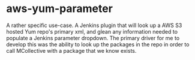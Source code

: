 # aws-yum-parameter
A rather specific use-case. A Jenkins plugin that will look up a AWS S3 hosted Yum repo's primary xml, and glean any information needed to populate a         Jenkins parameter dropdown. The primary driver for me to develop this was the ability to look up the packages in the repo in order to call MCollective         with a package that we know exists.
